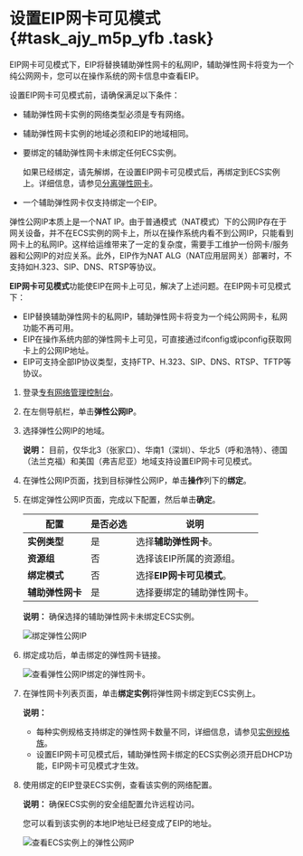 # 设置EIP网卡可见模式 {#task_ajy_m5p_yfb .task}

EIP网卡可见模式下，EIP将替换辅助弹性网卡的私网IP，辅助弹性网卡将变为一个纯公网网卡，您可以在操作系统的网卡信息中查看EIP。

设置EIP网卡可见模式前，请确保满足以下条件：

-   辅助弹性网卡实例的网络类型必须是专有网络。
-   辅助弹性网卡实例的地域必须和EIP的地域相同。
-   要绑定的辅助弹性网卡未绑定任何ECS实例。

    如果已经绑定，请先解绑，在设置EIP网卡可见模式后，再绑定到ECS实例上。详细信息，请参见[分离弹性网卡](../../../../intl.zh-CN/网络/弹性网卡/分离弹性网卡.md#)。

-   一个辅助弹性网卡仅支持绑定一个EIP。

弹性公网IP本质上是一个NAT IP。由于普通模式（NAT模式）下的公网IP存在于网关设备，并不在ECS实例的网卡上，所以在操作系统内看不到公网IP，只能看到网卡上的私网IP。这样给运维带来了一定的复杂度，需要手工维护一份网卡/服务器和公网IP的对应关系。此外，EIP作为NAT ALG（NAT应用层网关）部署时，不支持如H.323、SIP、DNS、RTSP等协议。

**EIP网卡可见模式**功能使EIP在网卡上可见，解决了上述问题。在EIP网卡可见模式下：

-   EIP替换辅助弹性网卡的私网IP，辅助弹性网卡将变为一个纯公网网卡，私网功能不再可用。
-   EIP在操作系统内部的弹性网卡上可见，可直接通过ifconfig或ipconfig获取网卡上的公网IP地址。
-   EIP可支持全部IP协议类型，支持FTP、H.323、SIP、DNS、RTSP、TFTP等协议。

1.  登录[专有网络管理控制台](https://vpcnext.console.aliyun.com)。
2.  在左侧导航栏，单击**弹性公网IP**。
3.  选择弹性公网IP的地域。 

    **说明：** 目前，仅华北3（张家口）、华南1（深圳）、华北5（呼和浩特）、德国（法兰克福）和美国（弗吉尼亚）地域支持设置EIP网卡可见模式。

4.  在弹性公网IP页面，找到目标弹性公网IP，单击**操作**列下的**绑定**。
5.  在绑定弹性公网IP页面，完成以下配置，然后单击**确定**。 

    |配置|是否必选|说明|
    |--|----|--|
    |**实例类型**|是|选择**辅助弹性网卡**。|
    |**资源组**|否|选择该EIP所属的资源组。|
    |**绑定模式**|否|选择**EIP网卡可见模式**。|
    |**辅助弹性网卡**|是|选择要绑定的辅助弹性网卡。|

    **说明：** 确保选择的辅助弹性网卡未绑定ECS实例。

    ![绑定弹性公网IP](http://static-aliyun-doc.oss-cn-hangzhou.aliyuncs.com/assets/img/65386/156802404733380_zh-CN.png)

6.  绑定成功后，单击绑定的弹性网卡链接。 

    ![查看弹性公网IP绑定的弹性网卡。](http://static-aliyun-doc.oss-cn-hangzhou.aliyuncs.com/assets/img/65386/156802404733382_zh-CN.png)

7.  在弹性网卡列表页面，单击**绑定实例**将弹性网卡绑定到ECS实例上。 

    **说明：** 

    -   每种实例规格支持绑定的弹性网卡数量不同，详细信息，请参见[实例规格族](../../../../intl.zh-CN/实例/实例规格族.md#)。
    -   设置EIP网卡可见模式后，辅助弹性网卡绑定的ECS实例必须开启DHCP功能，EIP网卡可见模式才生效。
8.  使用绑定的EIP登录ECS实例，查看该实例的网络配置。 

    **说明：** 确保ECS实例的安全组配置允许远程访问。

    您可以看到该实例的本地IP地址已经变成了EIP的地址。

    ![查看ECS实例上的弹性公网IP](http://static-aliyun-doc.oss-cn-hangzhou.aliyuncs.com/assets/img/65386/156802404733443_zh-CN.png)


